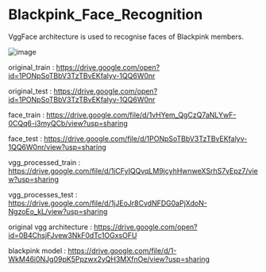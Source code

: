 # Blackpink_Face_Recognition
VggFace architecture is used to recognise faces of Blackpink members.


![image](https://user-images.githubusercontent.com/32215628/59959212-6def0480-94d0-11e9-8de6-97e098292c35.png)


original_train : https://drive.google.com/open?id=1PONpSoTBbV3TzTBvEKfalyv-1QQ6W0nr

original_test : https://drive.google.com/open?id=1PONpSoTBbV3TzTBvEKfalyv-1QQ6W0nr

face_train : https://drive.google.com/file/d/1vHYem_QgCzQ7aNLYwF-0CQq6-i3myQCb/view?usp=sharing

face_test : https://drive.google.com/file/d/1PONpSoTBbV3TzTBvEKfalyv-1QQ6W0nr/view?usp=sharing

vgg_processed_train : https://drive.google.com/file/d/1iCFyIQQvqLM9jcyhHwnweXSrhS7vEpz7/view?usp=sharing

vgg_processes_test : https://drive.google.com/file/d/1jJEoJr8CvdNFDG0aPjXdoN-NgzoEo_kL/view?usp=sharing

original vgg architecture : https://drive.google.com/open?id=0B4ChsjFJvew3NkF0dTc1OGxsOFU

blackpink model : https://drive.google.com/file/d/1-WkM46i0NJg09pK5Ppzwx2yQH3MXfnOe/view?usp=sharing
